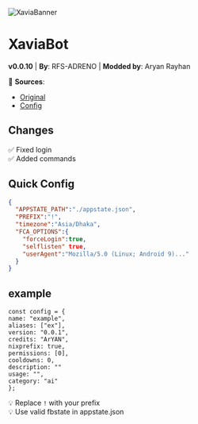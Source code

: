 ![XaviaBanner](https://i.ibb.co/K0ZSt89/XaviaFCB.png)

# XaviaBot  
**v0.0.10** | **By**: RFS-ADRENO | **Modded by**: Aryan Rayhan

🔗 **Sources**:  
- [Original](https://github.com/XaviaTeam/XaviaBot)  
- [Config](https://github.com/aryannix/Xaviabot/blob/main/config/config.main.json)  

## Changes  
✅ Fixed login  
✅ Added commands  

## Quick Config  
```json
{
  "APPSTATE_PATH":"./appstate.json",
  "PREFIX":"!",
  "timezone":"Asia/Dhaka",
  "FCA_OPTIONS":{
    "forceLogin":true,
    "selflisten" true,
    "userAgent":"Mozilla/5.0 (Linux; Android 9)..."
  }
}
```



## example

```
const config = {
name: "example",
aliases: ["ex"],
version: "0.0.1",
credits: "ArYAN",
nixprefix: true,
permissions: [0],
cooldowns: 0,
description: ""
usage: "",
category: "ai"
};
```

💡 Replace `!` with your prefix  
💡 Use valid fbstate in appstate.json 
